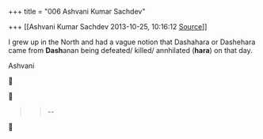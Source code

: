 +++
title = "006 Ashvani Kumar Sachdev"

+++
[[Ashvani Kumar Sachdev	2013-10-25, 10:16:12 [Source](https://groups.google.com/g/samskrita/c/LQOrUx0j-lg)]]



I grew up in the North and had a vague notion that Dashahara or Dashehara came from **Dash**anan being defeated/ killed/ annhilated (**hara**) on that day.  

Ashvani  

  
  





> 
> > 
> > --  
> > 
> > 



